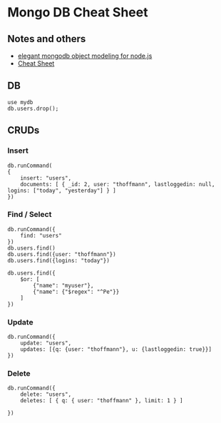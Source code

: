 # Mongo DB Cheat Sheet

## Notes and others

- [elegant mongodb object modeling for node.js](http://mongoosejs.com)
- [Cheat Sheet](https://blog.codecentric.de/files/2012/12/MongoDB-CheatSheet-v1_0.pdf)

## DB

```JS
use mydb
db.users.drop();
```
## CRUDs

### Insert
```JS
db.runCommand(
{
	insert: "users",
	documents: [ { _id: 2, user: "thoffmann", lastloggedin: null, logins: ["today", "yesterday"] } ]
})
```
### Find / Select
```JS
db.runCommand({
	find: "users"
})
db.users.find()
db.users.find({user: "thoffmann"})
db.users.find({logins: "today"})

db.users.find({
	$or: [
		{"name": "myuser"},
		{"name": {"$regex": "^Pe"}}
	]
})

```
### Update
```JS
db.runCommand({
	update: "users",
	updates: [{q: {user: "thoffmann"}, u: {lastloggedin: true}}]
})
```
### Delete
```JS
db.runCommand({
	delete: "users",
	deletes: [ { q: { user: "thoffmann" }, limit: 1 } ]

})
```